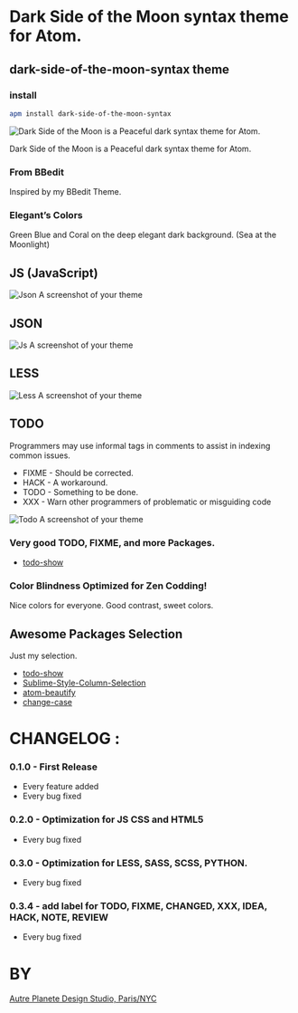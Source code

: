 # Dark Side of the Moon syntax theme for Atom.

## dark-side-of-the-moon-syntax theme

### install

```sh
apm install dark-side-of-the-moon-syntax
```

![Dark Side of the Moon is a Peaceful dark syntax theme for Atom.](https://raw.githubusercontent.com/thierryc/dark-side-of-the-moon-syntax/master/img/home.png)

Dark Side of the Moon is a Peaceful dark syntax theme for Atom.

### From BBedit

Inspired by my BBedit Theme.

### Elegant’s Colors

Green Blue and Coral on the deep elegant dark background. (Sea at the Moonlight)

## JS (JavaScript)

![Json A screenshot of your theme](https://raw.githubusercontent.com/thierryc/dark-side-of-the-moon-syntax/master/img/js_screen.png)

## JSON

![Js A screenshot of your theme](https://raw.githubusercontent.com/thierryc/dark-side-of-the-moon-syntax/master/img/json_screen.png)

## LESS

![Less A screenshot of your theme](https://raw.githubusercontent.com/thierryc/dark-side-of-the-moon-syntax/master/img/less_screen.png)

## TODO

Programmers may use informal tags in comments to assist in indexing common issues.

* FIXME - Should be corrected.
* HACK - A workaround.
* TODO - Something to be done.
* XXX - Warn other programmers of problematic or misguiding code

![Todo A screenshot of your theme](https://raw.githubusercontent.com/thierryc/dark-side-of-the-moon-syntax/master/img/less_screen_todo.png)

### Very good TODO, FIXME, and more Packages.

  * [todo-show](https://atom.io/packages/todo-show)


### Color Blindness Optimized for Zen Codding!

Nice colors for everyone. Good contrast, sweet colors.

## Awesome Packages Selection

Just my selection.

  * [todo-show](https://atom.io/packages/todo-show)
  * [Sublime-Style-Column-Selection](https://atom.io/packages/Sublime-Style-Column-Selection)
  * [atom-beautify](https://atom.io/packages/atom-beautify)
  * [change-case](https://atom.io/packages/change-case)


# CHANGELOG :

### 0.1.0 - First Release
* Every feature added
* Every bug fixed

### 0.2.0 - Optimization for JS CSS and HTML5
* Every bug fixed

### 0.3.0 - Optimization for LESS, SASS, SCSS, PYTHON.
* Every bug fixed

### 0.3.4 - add label for TODO, FIXME, CHANGED, XXX, IDEA, HACK, NOTE, REVIEW
* Every bug fixed




# BY

[Autre Planete Design Studio, Paris/NYC](http://www.autreplanete.com/)
